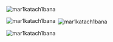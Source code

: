 <p align="left"> <img src="https://komarev.com/ghpvc/?username=mar1katach1bana&label=Profile%20views&color=0e75b6&style=flat" alt="mar1katach1bana" /> </p>

<p><img align="left" src="https://github-readme-stats.vercel.app/api/top-langs?username=mar1katach1bana&show_icons=true&locale=en&layout=compact" alt="mar1katach1bana" /></p>
<p>&nbsp;<img align="center" src="https://github-readme-stats.vercel.app/api?username=mar1katach1bana&show_icons=true&locale=en" alt="mar1katach1bana" /></p>
<p><img align="center" src="https://github-readme-streak-stats.herokuapp.com/?user=mar1katach1bana&" alt="mar1katach1bana" /></p>
